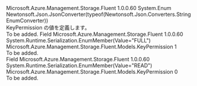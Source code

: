<Type Name="KeyPermission" FullName="Microsoft.Azure.Management.Storage.Fluent.Models.KeyPermission">
  <TypeSignature Language="C#" Value="public enum KeyPermission" />
  <TypeSignature Language="ILAsm" Value=".class public auto ansi sealed KeyPermission extends System.Enum" />
  <TypeSignature Language="DocId" Value="T:Microsoft.Azure.Management.Storage.Fluent.Models.KeyPermission" />
  <TypeSignature Language="VB.NET" Value="Public Enum KeyPermission" />
  <TypeSignature Language="F#" Value="type KeyPermission = " />
  <AssemblyInfo>
    <AssemblyName>Microsoft.Azure.Management.Storage.Fluent</AssemblyName>
    <AssemblyVersion>1.0.0.60</AssemblyVersion>
  </AssemblyInfo>
  <Base>
    <BaseTypeName>System.Enum</BaseTypeName>
  </Base>
  <Attributes>
    <Attribute>
      <AttributeName>Newtonsoft.Json.JsonConverter(typeof(Newtonsoft.Json.Converters.StringEnumConverter))</AttributeName>
    </Attribute>
  </Attributes>
  <Docs>
    <summary>
            KeyPermission の値を定義します。
            </summary>
    <remarks>To be added.</remarks>
  </Docs>
  <Members>
    <Member MemberName="FULL">
      <MemberSignature Language="C#" Value="FULL" />
      <MemberSignature Language="ILAsm" Value=".field public static literal valuetype Microsoft.Azure.Management.Storage.Fluent.Models.KeyPermission FULL = int32(1)" />
      <MemberSignature Language="DocId" Value="F:Microsoft.Azure.Management.Storage.Fluent.Models.KeyPermission.FULL" />
      <MemberSignature Language="VB.NET" Value="FULL" />
      <MemberSignature Language="F#" Value="FULL = 1" Usage="Microsoft.Azure.Management.Storage.Fluent.Models.KeyPermission.FULL" />
      <MemberType>Field</MemberType>
      <AssemblyInfo>
        <AssemblyName>Microsoft.Azure.Management.Storage.Fluent</AssemblyName>
        <AssemblyVersion>1.0.0.60</AssemblyVersion>
      </AssemblyInfo>
      <Attributes>
        <Attribute>
          <AttributeName>System.Runtime.Serialization.EnumMember(Value="FULL")</AttributeName>
        </Attribute>
      </Attributes>
      <ReturnValue>
        <ReturnType>Microsoft.Azure.Management.Storage.Fluent.Models.KeyPermission</ReturnType>
      </ReturnValue>
      <MemberValue>1</MemberValue>
      <Docs>
        <summary>To be added.</summary>
      </Docs>
    </Member>
    <Member MemberName="READ">
      <MemberSignature Language="C#" Value="READ" />
      <MemberSignature Language="ILAsm" Value=".field public static literal valuetype Microsoft.Azure.Management.Storage.Fluent.Models.KeyPermission READ = int32(0)" />
      <MemberSignature Language="DocId" Value="F:Microsoft.Azure.Management.Storage.Fluent.Models.KeyPermission.READ" />
      <MemberSignature Language="VB.NET" Value="READ" />
      <MemberSignature Language="F#" Value="READ = 0" Usage="Microsoft.Azure.Management.Storage.Fluent.Models.KeyPermission.READ" />
      <MemberType>Field</MemberType>
      <AssemblyInfo>
        <AssemblyName>Microsoft.Azure.Management.Storage.Fluent</AssemblyName>
        <AssemblyVersion>1.0.0.60</AssemblyVersion>
      </AssemblyInfo>
      <Attributes>
        <Attribute>
          <AttributeName>System.Runtime.Serialization.EnumMember(Value="READ")</AttributeName>
        </Attribute>
      </Attributes>
      <ReturnValue>
        <ReturnType>Microsoft.Azure.Management.Storage.Fluent.Models.KeyPermission</ReturnType>
      </ReturnValue>
      <MemberValue>0</MemberValue>
      <Docs>
        <summary>To be added.</summary>
      </Docs>
    </Member>
  </Members>
</Type>